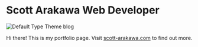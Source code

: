 # Scott Arakawa Web Developer

![Default Type Theme blog](https://bloc-global-assets.s3.amazonaws.com/portfolio/portfolio-iro.png)

Hi there! This is my portfolio page. Visit [scott-arakawa.com](http://scott-arakawa.com) to find out more.
